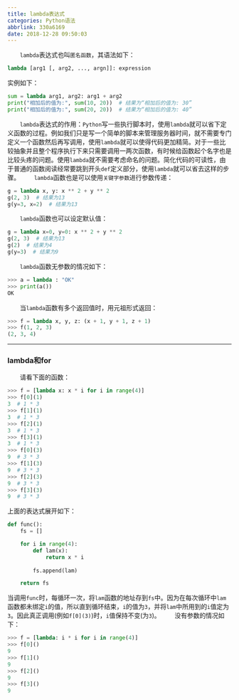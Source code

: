 ```yaml
---
title: lambda表达式
categories: Python语法
abbrlink: 330a6169
date: 2018-12-28 09:50:03
---
```

&emsp;&emsp;`lambda`表达式也叫`匿名函数`，其语法如下：

``` python
lambda [arg1 [, arg2, ..., argn]]: expression
```

实例如下：

``` python
sum = lambda arg1, arg2: arg1 + arg2
print("相加后的值为:", sum(10, 20))  # 结果为“相加后的值为: 30”
print("相加后的值为:", sum(20, 20))  # 结果为“相加后的值为: 40”
```

&emsp;&emsp;`lambda`表达式的作用：`Python`写一些执行脚本时，使用`lambda`就可以省下定义函数的过程。例如我们只是写一个简单的脚本来管理服务器时间，就不需要专门定义一个函数然后再写调用，使用`lambda`就可以使得代码更加精简。对于一些比较抽象并且整个程序执行下来只需要调用一两次函数，有时候给函数起个名字也是比较头疼的问题。使用`lambda`就不需要考虑命名的问题。简化代码的可读性，由于普通的函数阅读经常要跳到开头`def`定义部分，使用`lambda`就可以省去这样的步骤。
&emsp;&emsp;`lambda`函数也是可以使用`关键字参数`进行参数传递：

``` python
g = lambda x, y: x ** 2 + y ** 2
g(2, 3)  # 结果为13
g(y=3, x=2)  # 结果为13
```

&emsp;&emsp;`lambda`函数也可以设定默认值：

``` python
g = lambda x=0, y=0: x ** 2 + y ** 2
g(2, 3)  # 结果为13
g(2)  # 结果为4
g(y=3)  # 结果为9
```

&emsp;&emsp;`lambda`函数无参数的情况如下：

``` python
>>> a = lambda : "OK"
>>> print(a())
OK
```

&emsp;&emsp;当`lambda`函数有多个返回值时，用元祖形式返回：

``` python
>>> f = lambda x, y, z: (x + 1, y + 1, z + 1)
>>> f(1, 2, 3)
(2, 3, 4)
```

---

### lambda和for

&emsp;&emsp;请看下面的函数：

``` python
>>> f = [lambda x: x * i for i in range(4)]
>>> f[0](1)
3  # 1 * 3
>>> f[1](1)
3  # 1 * 3
>>> f[2](1)
3  # 1 * 3
>>> f[3](1)
3  # 1 * 3
>>> f[0](3)
9  # 3 * 3
>>> f[1](3)
9  # 3 * 3
>>> f[2](3)
9  # 3 * 3
>>> f[3](3)
9  # 3 * 3
```

上面的表达式展开如下：

``` python
def func():
    fs = []

    for i in range(4):
        def lam(x):
            return x * i
​
        fs.append(lam)

    return fs
```

当调用`func`时，每循环一次，将`lam`函数的地址存到`fs`中。因为在每次循环中`lam`函数都未绑定`i`的值，所以直到循环结束，`i`的值为`3`，并将`lam`中所用到的`i`值定为`3`。因此真正调用(例如`f[0](3)`)时，`i`值保持不变(为`3`)。
&emsp;&emsp;没有参数的情况如下：

``` python
>>> f = [lambda: i * i for i in range(4)]
>>> f[0]()
9
>>> f[1]()
9
>>> f[2]()
9
>>> f[3]()
9
```